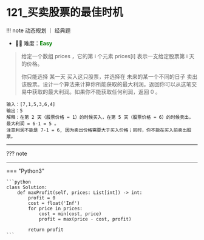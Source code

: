 # 121_买卖股票的最佳时机

<!-- 所有文件名必须是该题目的英文名 -->

!!! note
    <!-- 这里记载考察的数据结构、算法等 -->
    动态规划 ｜ 经典题

- 🔑🔑 难度：<span style = "color:Green; font-weight:bold">Easy</span>
<!-- <span style = "color:gold; font-weight:bold">Medium</span> 中等 -->
<!-- <span style = "color:crisma; font-weight:bold">High</span> 困难 -->
<!-- <span style = "color:Green; font-weight:bold">Easy</span> 简单 -->

<!-- 题目简介 -->

> 给定一个数组 prices ，它的第 i 个元素 prices[i] 表示一支给定股票第 i 天的价格。
> 
> 你只能选择 某一天 买入这只股票，并选择在 未来的某一个不同的日子 卖出该股票。设计一个算法来计算你所能获取的最大利润。返回你可以从这笔交易中获取的最大利润。如果你不能获取任何利润，返回 0 。


> 
```
输入：[7,1,5,3,6,4]
输出：5
解释：在第 2 天（股票价格 = 1）的时候买入，在第 5 天（股票价格 = 6）的时候卖出，最大利润 = 6-1 = 5 。
注意利润不能是 7-1 = 6, 因为卖出价格需要大于买入价格；同时，你不能在买入前卖出股票。
```

------

??? note 

    
-------------

=== "Python3"

    ```python
    class Solution:
        def maxProfit(self, prices: List[int]) -> int:
            profit = 0
            cost = float('Inf')
            for price in prices:
                cost = min(cost, price)
                profit = max(price - cost, profit)
            
            return profit
    ```